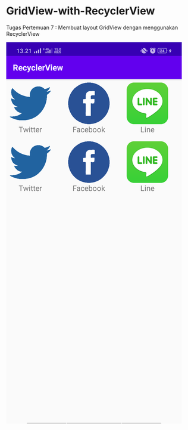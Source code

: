 # GridView-with-RecyclerView
Tugas Pertemuan 7 : Membuat layout GridView dengan menggunakan RecyclerView

![alt text](https://github.com/Ahnfrmdhn/GridView-with-RecyclerView/blob/master/Screenshot_2020-11-08-13-21-24-36_262f401a2fa2b69c3c528473ea67d45c.png)

